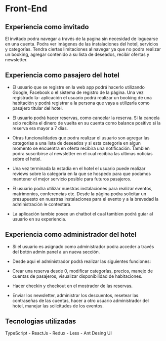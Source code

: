 # Front-End 


## Experiencia como invitado

El invitado podra navegar a través de la pagina sin necesidad de loguearse en una cuenta. Podra ver imágenes de las instalaciones del hotel, servicios y categorías. Tendra ciertas limitaciones al navegar ya que no podra realizar un booking, agregar contenido a su lista de deseados, recibir ofertas y newsletter. 

## Experiencia como pasajero del hotel

- El usuario que se registre en la web app podrá hacerlo utilizando Google, Facebook o el sistema de registro de la página. Una vez registrado la-  aplicación el usuario podrá realizar un booking de una habitación y podrá registrar a la persona que vaya a utilizarla como pasajero titular del hotel. 

- El usuario podrá hacer reservas, como cancelar la reserva. Si la cancela solo recibira el dinero de vuelta en su cuenta como balance positivo si la reserva era mayor a 7 días.

- Otras funcionalidades que podra realizar el usuario son agregar las categorías a una lista de deseados y si esta categoria en algun momento se encuentra en oferta recibira una notificación. Tambien podra suscribirse al newsletter en el cual recibira las ultimas noticias sobre el hotel.

- Una vez terminada la estadia en el hotel el usuario puede realizar reviews sobre la categoria en la que se hospedo para que podamos mantener el mejor servicio posible para futuros pasajeros. 

- El usuario podra utilizar nuestras instalaciones para realizar eventos, matrimonios, conferencias etc. Desde la página podra solicitar un presupuesto en nuestras instalaciones para el evento y a la brevedad la administración le contestara. 

- La aplicación tambie posee un chatbot el cual tambien podrá guiar al usuario en su experiencia.


## Experiencia como administrador del hotel

- Si el usuario es asignado como administrador podra acceder a través del botón admin panel a un nueva sección. 

- Desde aqui el administrador podrá realizar las siguientes funciones:

- Crear una reserva desde 0, modificar categorías, precios, manejo de cuentas de pasajeros, visualizar disponibilidad de habitaciones.

- Hacer checkin y checkout en el mostrador de las reservas.

- Enviar los newsletter, administrar los descuentos, resetear las contraseñas de las cuentas, hacer a otro usuario administrador del hotel, manejar las solicitudes de los eventos.

## Tecnologias utilizadas 

TypeScript - ReactJs - Redux - Less - Ant Desing UI 